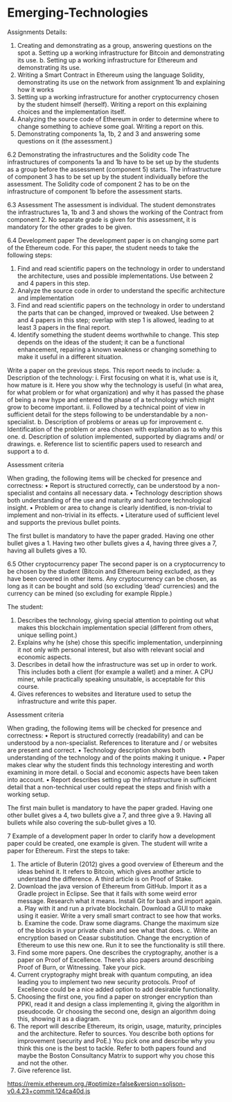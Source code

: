 # Emerging-Technologies
Assignments Details:
1.	Creating and demonstrating as a group, answering questions on the spot
  a.	Setting up a working infrastructure for Bitcoin and demonstrating its use.
  b.	Setting up a working infrastructure for Ethereum and demonstrating its use.
2.	Writing a Smart Contract in Ethereum using the language Solidity, demonstrating its use on the network from assignment 1b and explaining how it works
3.	Setting up a working infrastructure for another cryptocurrency chosen by the student himself (herself). Writing a report on this explaining choices and the implementation itself.
4.	Analyzing the source code of Ethereum in order to determine where to change something to achieve some goal. Writing a report on this.
5.	Demonstrating components 1a, 1b, 2 and 3 and answering some questions on it (the assessment.)

6.2 Demonstrating the infrastructures and the Solidity code
The infrastructures of components 1a and 1b have to be set up by the students as a group before the assessment (component 5) starts. The infrastructure of component 3 has to be set up by the student individually before the assessment. The Solidity code of component 2 has to be on the infrastructure of component 1b before the assessment starts.

6.3 Assessment
The assessment is individual. The student demonstrates the infrastructures 1a, 1b and 3 and shows the working of the Contract from component 2. No separate grade is given for this assessment, it is mandatory for the other grades to be given.

6.4 Development paper
The development paper is on changing some part of the Ethereum code. For this paper, the student needs to take the following steps:
  1.	Find and read scientific papers on the technology in order to understand the architecture, uses and possible implementations. Use between 2 and 4 papers in this step.
  2.	Analyze the source code in order to understand the specific architecture and implementation
  3.	Find and read scientific papers on the technology in order to understand the parts that can be changed, improved or tweaked. Use between 2 and 4 papers in this step; overlap with step 1 is allowed, leading to at least 3 papers in the final report.
  4.	Identify something the student deems worthwhile to change. This step depends on the ideas of the student; it can be a functional enhancement, repairing a known weakness or changing something to make it useful in a different situation.

Write a paper on the previous steps. This report needs to include:
  a.	Description of the technology:
   i.	First focusing on what it is, what use is it, how mature is it. Here you show why the technology is useful (in what area, for what problem or for what organization) and why it has passed the phase of being a new hype and entered the phase of a technology which might grow to become important.
    ii.	Followed by a technical point of view in sufficient detail for the steps following to be understandable by a non-specialist.
   b.	Description of problems or areas up for improvement
  c.	Identification of the problem or area chosen with explanation as to why this one.
  d.	Description of solution implemented, supported by diagrams and/ or drawings.
  e.	Reference list to scientific papers used to research and support a to d.

Assessment criteria

When grading, the following items will be checked for presence and correctness:
•	Report is structured correctly, can be understood by a non-specialist and contains all necessary data.
•	Technology description shows both understanding of the use and maturity and hardcore technological insight.
•	Problem or area to change is clearly identified, is non-trivial to implement and non-trivial in its effects.
•	Literature used of sufficient level and supports the previous bullet points.

The first bullet is mandatory to have the paper graded. Having one other bullet gives a 1. Having two other bullets gives a 4, having three gives a 7, having all bullets gives a 10.


 
6.5 Other cryptocurrency paper
The second paper is on a cryptocurrency to be chosen by the student (Bitcoin and Ethereum being excluded, as they have been covered in other items. Any cryptocurrency can be chosen, as long as it can be bought and sold (so excluding ‘dead’ currencies) and the currency can be mined (so excluding for example Ripple.) 

The student:
1.	Describes the technology, giving special attention to pointing out what makes this blockchain implementation special (different from others, unique selling point.)
2.	Explains why he (she) chose this specific implementation, underpinning it not only with personal interest, but also with relevant social and economic aspects.
3.	Describes in detail how the infrastructure was set up in order to work. This includes both a client (for example a wallet) and a miner. A CPU miner, while practically speaking unsuitable, is acceptable for this course.
4.	Gives references to websites and literature used to setup the infrastructure and write this paper.

Assessment criteria

When grading, the following items will be checked for presence and correctness:
•	Report is structured correctly (readability) and can be understood by a non-specialist. References to literature and / or websites are present and correct.
•	Technology description shows both understanding of the technology and of the points making it unique.
•	Paper makes clear why the student finds this technology interesting and worth examining in more detail. 
o	Social and economic aspects have been taken into account.
•	Report describes setting up the infrastructure in sufficient detail that a non-technical user could repeat the steps and finish with a working setup.

The first main bullet is mandatory to have the paper graded. Having one other bullet gives a 4, two bullets give a 7, and three give a 9. Having all bullets while also covering the sub-bullet gives a 10. 
 
7 Example of a development paper
In order to clarify how a development paper could be created, one example is given. The student will write a paper for Ethereum. First the steps to take:
  1.	The article of Buterin (2012) gives a good overview of Ethereum and the ideas behind it. It refers to Bitcoin, which gives another article to understand the difference. A third article is on Proof of Stake.
  2.	Download the java version of Ethereum from GitHub. Import it as a Gradle project in Eclipse. See that it fails with some weird error message. Research what it means. Install Git for bash and import again.
    a.	Play with it and run a private blockchain. Download a GUI to make using it easier. Write a very small smart contract to see how that works.
    b.	Examine the code. Draw some diagrams. Change the maximum size of the blocks in your private chain and see what that does.
    c.	Write an encryption based on Ceasar substitution. Change the encryption of Ethereum to use this new one. Run it to see the functionality is still there.
  3.	Find some more papers. One describes the cryptography, another is a paper on Proof of Excellence. There’s also papers around describing Proof of Burn, or Witnessing. Take your pick.
  4.	Current cryptography might break with quantum computing, an idea leading you to implement two new security protocols. Proof of Excellence could be a nice added option to add desirable functionality. 
  5.	Choosing the first one, you find a paper on stronger encryption than PPKI, read it and design a class implementing it, giving the algorithm in pseudocode. Or choosing the second one, design an algorithm doing this, showing it as a diagram.
  6.	The report will describe Ethereum, its origin, usage, maturity, principles and the architecture. Refer to sources. You describe both options for improvement (security and PoE.) You pick one and describe why you think this one is the best to tackle. Refer to both papers found and maybe the Boston Consultancy Matrix to support why you chose this and not the other.
  7.	Give reference list.




https://remix.ethereum.org./#optimize=false&version=soljson-v0.4.23+commit.124ca40d.js
